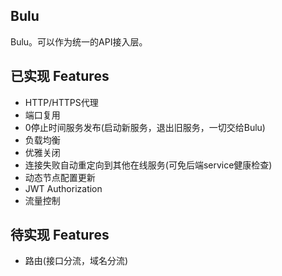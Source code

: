Bulu
-------
Bulu。可以作为统一的API接入层。

## 已实现 Features
* HTTP/HTTPS代理
* 端口复用
* 0停止时间服务发布(启动新服务，退出旧服务，一切交给Bulu)
* 负载均衡
* 优雅关闭
* 连接失败自动重定向到其他在线服务(可免后端service健康检查)
* 动态节点配置更新
* JWT Authorization
* 流量控制

## 待实现 Features
* 路由(接口分流，域名分流)